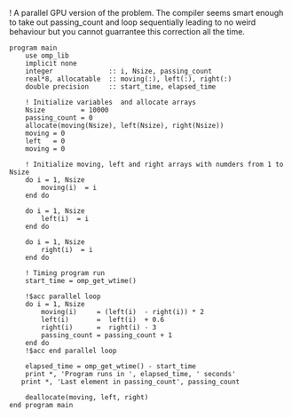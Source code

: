 ! A parallel GPU version of the problem. The compiler seems smart enough to take out passing_count and loop sequentially leading to no weird behaviour but you cannot guarrantee this correction all the time.
```
program main 
    use omp_lib
    implicit none 
    integer              :: i, Nsize, passing_count
    real*8, allocatable  :: moving(:), left(:), right(:)
    double precision     :: start_time, elapsed_time

    ! Initialize variables  and allocate arrays 
    Nsize         = 10000
    passing_count = 0
    allocate(moving(Nsize), left(Nsize), right(Nsize))
    moving = 0
    left   = 0
    moving = 0

    ! Initialize moving, left and right arrays with numders from 1 to Nsize
    do i = 1, Nsize  
        moving(i)  = i
    end do 

    do i = 1, Nsize  
        left(i)  = i
    end do 

    do i = 1, Nsize  
        right(i)  = i
    end do 
    
    ! Timing program run
    start_time = omp_get_wtime()
    
    !$acc parallel loop
    do i = 1, Nsize
        moving(i)     = (left(i)  - right(i)) * 2  
        left(i)       =  left(i)  + 0.6
        right(i)      =  right(i) - 3
        passing_count = passing_count + 1
    end do 
    !$acc end parallel loop

    elapsed_time = omp_get_wtime() - start_time
    print *, 'Program runs in ', elapsed_time, ' seconds'
   print *, 'Last element in passing_count', passing_count

    deallocate(moving, left, right)
end program main
```
